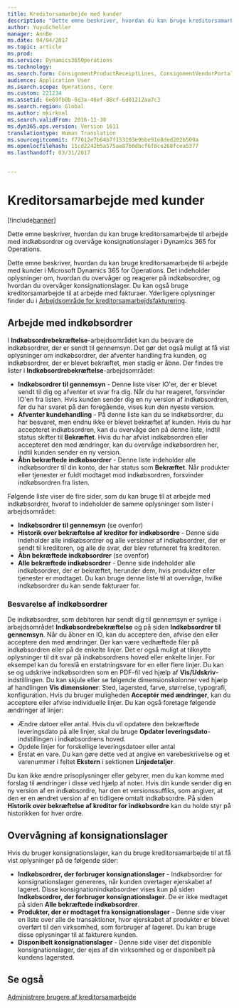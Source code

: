 ```yaml
---
title: Kreditorsamarbejde med kunder
description: "Dette emne beskriver, hvordan du kan bruge kreditorsamarbejde til arbejde med indkøbsordrer og overvåge konsignationslager i Dynamics 365 for Operations."
author: YuyuScheller
manager: AnnBe
ms.date: 04/04/2017
ms.topic: article
ms.prod: 
ms.service: Dynamics365Operations
ms.technology: 
ms.search.form: ConsignmentProductReceiptLines, ConsignmentVendorPortalOnHand, PurchVendorPortalConfirmedOrders, PurchVendorPortalOriginalOrder, PurchVendorPortalResponsesHistoryList, PurchVendorPortalResponsesPart
audience: Application User
ms.search.scope: Operations, Core
ms.custom: 221234
ms.assetid: 6e69fb8b-6d3a-46ef-88cf-6d01212aa7c3
ms.search.region: Global
ms.author: mkirknel
ms.search.validFrom: 2016-11-30
ms.dyn365.ops.version: Version 1611
translationtype: Human Translation
ms.sourcegitcommit: f77012e7b64b7f153103e9bbe91e8ded202b509a
ms.openlocfilehash: 11cd2242b5a575ae87b0dbcf6f8ce268fcea5377
ms.lasthandoff: 03/31/2017


---
```


# <a name="vendor-collaboration-with-customers"></a>Kreditorsamarbejde med kunder

[!include[banner](../includes/banner.md)]


Dette emne beskriver, hvordan du kan bruge kreditorsamarbejde til arbejde med indkøbsordrer og overvåge konsignationslager i Dynamics 365 for Operations.

Dette emne beskriver, hvordan du kan bruge kreditorsamarbejde til arbejde med kunder i Microsoft Dynamics 365 for Operations. Det indeholder oplysninger om, hvordan du overvåger og reagerer på indkøbsordrer, og hvordan du overvåger konsignationslager. Du kan også bruge kreditorsamarbejde til at arbejde med fakturaer. Yderligere oplysninger finder du i [Arbejdsområde for kreditorsamarbejdsfakturering](/dynamics365/operations/financials/accounts-payable/vendor-portal-invoicing-workspace).

## <a name="working-with-purchase-orders"></a>Arbejde med indkøbsordrer
I **Indkøbsordrebekræftelse**-arbejdsområdet kan du besvare de indkøbsordrer, der er sendt til gennemsyn. Det gør det også muligt at få vist oplysninger om indkøbsordrer, der afventer handling fra kunden, og indkøbsordrer, der er blevet bekræftet, men stadig er åbne. Der findes tre lister i **Indkøbsordrebekræftelse**-arbejdsområdet:

-   **Indkøbsordrer til gennemsyn** - Denne liste viser IO'er, der er blevet sendt til dig og afventer et svar fra dig. Når du har reageret, forsvinder IO'en fra listen. Hvis kunden sender dig en ny version af indkøbsordren, før du har svaret på den foregående, vises kun den nyeste version.
-   **Afventer kundehandling** - På denne liste kan du se indkøbsordrer, du har besvaret, men endnu ikke er blevet bekræftet af kunden. Hvis du har accepteret indkøbsordren, kan du overvåge den på denne liste, indtil status skifter til **Bekræftet**. Hvis du har afvist indkøbsordren eller accepteret den med ændringer, kan du overvåge indkøbsordren her, indtil kunden sender en ny version.
-   **Åbn bekræftede indkøbsordrer** - Denne liste indeholder alle indkøbsordrer til din konto, der har status som **Bekræftet**. Når produkter eller tjenester er fuldt modtaget mod indkøbsordren, forsvinder indkøbsordren fra listen.

Følgende liste viser de fire sider, som du kan bruge til at arbejde med indkøbsordrer, hvoraf to indeholder de samme oplysninger som lister i arbejdsområdet:

-   **Indkøbsordrer til gennemsyn** (se ovenfor)
-   **Historik over bekræftelse af kreditor for indkøbsordre** - Denne side indeholder alle indkøbsordrer og alle versioner af indkøbsordrer, der er sendt til kreditoren, og alle de svar, der blev returneret fra kreditoren.
-   **Åbn bekræftede indkøbsordrer** (se ovenfor)
-   **Alle bekræftede indkøbsordrer** - Denne side indeholder alle indkøbsordrer, der er bekræftet, herunder dem, hvis produkter eller tjenester er modtaget. Du kan bruge denne liste til at overvåge, hvilke indkøbsordrer du kan sende fakturaer for.

### <a name="responding-to-purchase-orders"></a>Besvarelse af indkøbsordrer

De indkøbsordrer, som debitoren har sendt dig til gennemsyn er synlige i arbejdsområdet **Indkøbsordrebekræftelse** og på siden **Indkøbsordrer til gennemsyn**. Når du åbner en IO, kan du acceptere den, afvise den eller acceptere den med ændringer. Der kan være vedhæftede filer på indkøbsordren eller på de enkelte linjer. Det er også muligt at tilknytte oplysninger til dit svar på indkøbsordrens hoved eller enkelte linjer. For eksempel kan du foreslå en erstatningsvare for en eller flere linjer. Du kan se og udskrive indkøbsordren som en PDF-fil ved hjælp af **Vis/Udskriv**-indstillingen. Du kan skjule eller se følgende dimensionskolonner ved hjælp af handlingen **Vis dimensioner**: Sted, lagersted, farve, størrelse, typografi, konfiguration. Hvis du bruger muligheden **Acceptér med ændringer**, kan du acceptere eller afvise individuelle linjer. Du kan også foretage følgende ændringer af linjer:

-   Ændre datoer eller antal. Hvis du vil opdatere den bekræftede leveringsdato på alle linjer, skal du bruge **Opdater leveringsdato**-indstillingen i indkøbsordrens hoved.
-   Opdele linjer for forskellige leveringsdatoer eller antal
-   Erstat en vare. Du kan gøre dette ved at angive en varebeskrivelse og et varenummer i feltet **Ekstern** i sektionen **Linjedetaljer**.

Du kan ikke ændre prisoplysninger eller gebyrer, men du kan komme med forslag til ændringer i disse ved hjælp af noter. Hvis din kunde sender dig en ny version af en indkøbsordre, har den et versionssuffiks, som angiver, at den er en ændret version af en tidligere omtalt indkøbsordre. På siden **Historik over bekræftelse af kreditor for indkøbsordre** kan du holde styr på historikken for hver ordre.

## <a name="monitoring-consignment-inventory"></a>Overvågning af konsignationslager
Hvis du bruger konsignationslager, kan du bruge kreditorsamarbejde til at få vist oplysninger på de følgende sider:

-   **Indkøbsordrer, der forbruger konsignationslager** - Indkøbsordrer for konsignationslager genereres, når kunden overtager ejerskabet af lageret. Disse konsignationindkøbsordrer vises kun på siden **Indkøbsordrer, der forbruger konsignationslager**. De er ikke medtaget på siden **Alle bekræftede indkøbsordrer**.
-   **Produkter, der er modtaget fra konsignationslager** - Denne side viser en liste over alle de transaktioner, hvor ejerskabet af produkter er blevet overført til den virksomhed, som forbruger af lageret. Du kan bruge disse oplysninger til at fakturere kunden.
-   **Disponibelt konsignationslager** - Denne side viser det disponible konsignationslager, der ejes af din virksomhed og er disponibelt på kundens lagersted.


<a name="see-also"></a>Se også
--------

[Administrere brugere af kreditorsamarbejde](manage-vendor-collaboration-users.md)




